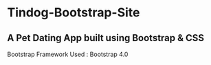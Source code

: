 # Tindog-Bootstrap-Site
## A Pet Dating App built using Bootstrap &amp; CSS

Bootstrap Framework Used : Bootstrap 4.0
